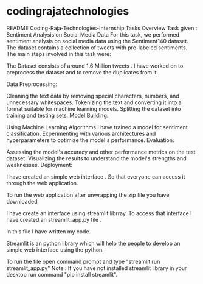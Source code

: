 # codingrajatechnologies
README
Coding-Raja-Technologies-Internship
Tasks Overview
Task given : Sentiment Analysis on Social Media Data
For this task, we performed sentiment analysis on social media data using the Sentiment140 dataset. The dataset contains a collection of tweets with pre-labeled sentiments. The main steps involved in this task were:

The Dataset consists of around 1.6 Million tweets . I have worked on to preprocess the dataset and to remove the duplicates from it.

Data Preprocessing:

Cleaning the text data by removing special characters, numbers, and unnecessary whitespaces.
Tokenizing the text and converting it into a format suitable for machine learning models.
Splitting the dataset into training and testing sets.
Model Building:

Using Machine Learning Algorithms I have trained a model for sentiment classification.
Experimenting with various architectures and hyperparameters to optimize the model's performance.
Evaluation:

Assessing the model's accuracy and other performance metrics on the test dataset.
Visualizing the results to understand the model's strengths and weaknesses.
Deployment:

I have created an simple web interface . So that everyone can access it through the web application.

To run the web application after unwrapping the zip file you have downloaded

I have create an interface using streamlit librray. To access that interface I have created an streamlit_app.py file .

In this file I have written my code.

Streamlit is an python library which will help the people to develop an simple web interface using the python.

To run the file open command prompt and type "streamlit run streamlit_app.py" Note : If you have not installed streamlit library in your desktop run command "pip install streamlit".
